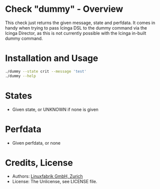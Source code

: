 # Check "dummy" - Overview

This check just returns the given message, state and perfdata.
It comes in handy when trying to pass Icinga DSL to the dummy command via the Icinga Director, as this is not currently possible with the Icinga in-built dummy command.

# Installation and Usage

```bash
./dummy --state crit --message 'test'
./dummy --help
```


# States

* Given state, or UNKNOWN if none is given


# Perfdata

* Given perfdata, or none


# Credits, License

* Authors: [Linuxfabrik GmbH, Zurich](https://www.linuxfabrik.ch)
* License: The Unlicense, see LICENSE file.
